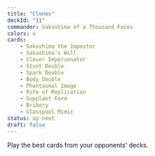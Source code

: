 ```yaml
---
title: "Clones"
deckId: "11"
commander: Sakashima of a Thousand Faces
colors: u
cards:
    - Sakashima the Impostor
    - Sakashima's Will
    - Clever Impersonator
    - Stunt Double
    - Spark Double
    - Body Double
    - Phantasmal Image
    - Rite of Replication
    - Supplant Form
    - Bribery
    - Glasspool Mimic
status: up-next
draft: false
---
```


Play the best cards from your opponents' decks.
